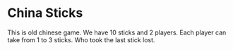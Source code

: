 # China Sticks
This is old chinese game. We have 10 sticks and 2 players. Each player can take from 1 to 3 sticks. Who took the last stick lost.
